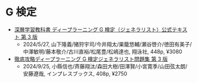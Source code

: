 # G 検定

- [深層学習教科書 ディープラーニング G 検定（ジェネラリスト）公式テキスト 第 3 版](https://www.shoeisha.co.jp/book/detail/9784798187273)
  - 2024/5/27, 山下隆義/猪狩宇司/今井翔太/巣籠悠輔/瀬谷啓介/徳田有美子/中澤敏明/藤本敬介/古川直裕/松尾豊/松嶋達也, 翔泳社, 448p, ¥3080
- [徹底攻略ディープラーニング G 検定ジェネラリスト問題集 第 3 版](https://book.impress.co.jp/books/1123101028)
  - 2024/9/25, 小縣信也/斉藤翔汰/森田大樹/田澤賢/小宮寛季/山田弦太朗/安藤遼哉, インプレスブックス, 408p, ¥2750
